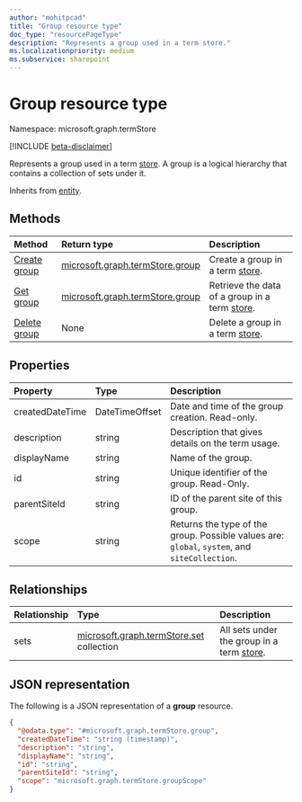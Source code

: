 ```yaml
---
author: "mohitpcad"
title: "Group resource type"
doc_type: "resourcePageType"
description: "Represents a group used in a term store."
ms.localizationpriority: medium
ms.subservice: sharepoint
---
```


# Group resource type

Namespace: microsoft.graph.termStore

[!INCLUDE [beta-disclaimer](../../includes/beta-disclaimer.md)]


Represents a group used in a term [store](../resources/termstore-store.md). A group is a logical hierarchy that contains a collection of sets under it. 

Inherits from [entity](../resources/entity.md).


## Methods

| Method                                                   | Return type       |    Description|
|:---------------------------------------------------------|:------------------|:---------------------|
| [Create group](../api/termstore-group-post.md)                     | [microsoft.graph.termStore.group] | Create a group in a term [store].|
| [Get group](../api/termstore-group-get.md)                           | [microsoft.graph.termStore.group] | Retrieve the data of a group in a term [store].|
| [Delete group](../api/termstore-group-delete.md)                     | None |  Delete a group in a term [store].|

## Properties

| Property             | Type               | Description|
|:---------------------|:-------------------|:------------------------------------|
| createdDateTime      | DateTimeOffset     | Date and time of the group creation. Read-only.|
| description          | string             | Description that gives details on the term usage.|
| displayName          | string             | Name of the group.|
| id                   | string             | Unique identifier of the group. Read-Only.|
| parentSiteId         | string             | ID of the parent site of this group.|
| scope                | string             | Returns the type of the group. Possible values are: `global`, `system`, and `siteCollection`.|

## Relationships
| Relationship       | Type                        | Description|
|:-------------------|:----------------------------|:--------------------------|
| sets           | [microsoft.graph.termStore.set][] collection | All sets under the group in a term [store].|

## JSON representation

The following is a JSON representation of a **group** resource.
<!-- {
  "blockType": "resource",
  "keyProperty": "id",
  "@odata.type": "microsoft.graph.termStore.group",
  "baseType": "microsoft.graph.entity",
  "openType": false
}
-->
```json
{
  "@odata.type": "#microsoft.graph.termStore.group",
  "createdDateTime": "string (timestamp)",
  "description": "string",
  "displayName": "string",
  "id": "string",
  "parentSiteId": "string",
  "scope": "microsoft.graph.termStore.groupScope"
}
```



[identitySet]: identitySet.md
[microsoft.graph.termStore.set]: termstore-set.md
[microsoft.graph.termStore.group]: termstore-group.md
[microsoft.graph.termStore.store]: termstore-store.md
[store]: ../resources/termstore-store.md
[group]: ../resources/termstore-group.md
[set]: ../resources/termstore-set.md
<!--
{
  "type": "#page.annotation",
  "description": "TermGroup is the entity used for managing permissions for the termSets in termStore",
  "keywords": "termGroup,facet,resource",
  "section": "documentation",
  "tocPath": "TermGroup",
  "tocBookmarks": {
    "Resources/termStore.group": "#"
  },
  "suppressions": []
}
-->



